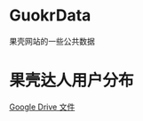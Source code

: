 GuokrData
=========

果壳网站的一些公共数据



# 果壳达人用户分布

[Google Drive 文件](https://docs.google.com/spreadsheet/ccc?key=0ArT0SDdPDm_7dE9qMExQN2U2eHZPVzJMWTBKVnhMU2c&usp=sharing)
